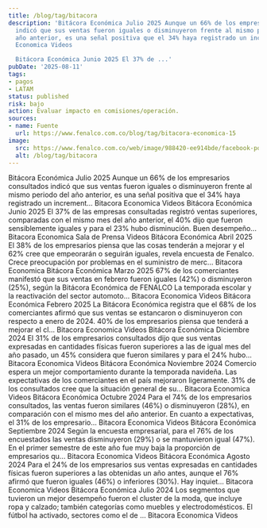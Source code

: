 ```yaml
---
title: /blog/tag/bitacora
description: 'Bitácora Económica Julio 2025 Aunque un 66% de los empresarios consultados
  indicó que sus ventas fueron iguales o disminuyeron frente al mismo periodo del
  año anterior, es una señal positiva que el 34% haya registrado un increment... Bitacora
  Economica Videos

  Bitácora Económica Junio 2025 El 37% de ...'
pubDate: '2025-08-11'
tags:
- pagos
- LATAM
status: published
risk: bajo
action: Evaluar impacto en comisiones/operación.
sources:
- name: Fuente
  url: https://www.fenalco.com.co/blog/tag/bitacora-economica-15
image:
  src: https://www.fenalco.com.co/web/image/988420-ee914bde/facebook-portada1-8%20%283%29.png
  alt: /blog/tag/bitacora
---
```

Bitácora Económica Julio 2025 Aunque un 66% de los empresarios consultados indicó que sus ventas fueron iguales o disminuyeron frente al mismo periodo del año anterior, es una señal positiva que el 34% haya registrado un increment... Bitacora Economica Videos
Bitácora Económica Junio 2025 El 37% de las empresas consultadas registró ventas superiores, comparadas con el mismo mes del año anterior, el 40% dijo que fueron sensiblemente iguales y para el 23% hubo disminución. Buen desempeño... Bitacora Economica Sala de Prensa Videos
Bitácora Económica Abril 2025 El 38% de los empresarios piensa que las cosas tenderán a mejorar y el 62% cree que empeorarán o seguirán iguales, revela encuesta de Fenalco. Crece preocupación por problemas en el suministro de merc... Bitacora Economica
Bitácora Económica Marzo 2025 67% de los comerciantes manifestó que sus ventas en febrero fueron iguales (42%) o disminuyeron (25%), según la Bitácora Económica de FENALCO La temporada escolar y la reactivación del sector automoto... Bitacora Economica Videos
Bitácora Económica Febrero 2025 La Bitácora Económica registra que el 68% de los comerciantes afirmó que sus ventas se estancaron o disminuyeron con respecto a enero de 2024. 40% de los empresarios piensa que tenderá a mejorar el cl... Bitacora Economica Videos
Bitácora Económica Diciembre 2024 El 31% de los empresarios consultados dijo que sus ventas expresadas en cantidades físicas fueron superiores a las de igual mes del año pasado, un 45% considera que fueron similares y para el 24% hubo... Bitacora Economica Videos
Bitácora Económica Noviembre 2024 Comercio espera un mejor comportamiento durante la temporada navideña. Las expectativas de los comerciantes en el país mejoraron ligeramente. 31% de los consultados cree que la situación general de su... Bitacora Economica Videos
Bitácora Económica Octubre 2024 Para el 74% de los empresarios consultados, las ventas fueron similares (46%) o disminuyeron (28%), en comparación con el mismo mes del año anterior. En cuanto a expectativas, el 31% de los empresario... Bitacora Economica Videos
Bitácora Económica Septiembre 2024 Según la encuesta empresarial, para el 76% de los encuestados las ventas disminuyeron (29%) o se mantuvieron igual (47%). En el primer semestre de este año fue muy baja la proporción de empresarios qu... Bitacora Economica Videos
Bitácora Económica Agosto 2024 Para el 24% de los empresarios sus ventas expresadas en cantidades físicas fueron superiores a las obtenidas un año antes, aunque el 76% afirmó que fueron iguales (46%) o inferiores (30%). Hay inquiet... Bitacora Economica Videos
Bitácora Económica Julio 2024 Los segmentos que tuvieron un mejor desempeño fueron el cluster de la moda, que incluye ropa y calzado; también categorías como muebles y electrodomésticos. El fútbol ha activado, sectores como el de ... Bitacora Economica Videos
